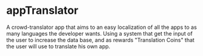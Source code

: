 appTranslator
=============

A crowd-translator app that aims to an easy localization of all the apps to as many languages the developer wants. Using a system that get the input of the user to increase the data base, and as rewards "Translation Coins" that the user will use to translate his own app.
